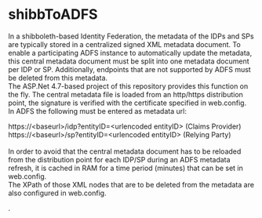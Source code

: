 # shibbToADFS
In a shibboleth-based Identity Federation, the metadata of the IDPs and SPs are typically stored in a centralized signed XML metadata document. To enable a participating ADFS instance to automatically update the metadata, this central metadata document must be split into one metadata document per IDP or SP.  Additionally, endpoints that are not supported by ADFS must be deleted from this metadata.
<br/>
The ASP.Net 4.7-based project of this repository provides this function on the fly.  The central metadata file is loaded from an http/https distribution point, the signature is verified with the certificate specified in web.config. 
<br/>
In ADFS the following must be entered as metadata url:

https://&lt;baseurl&gt;/idp?entityID=&lt;urlencoded entityID&gt; (Claims Provider) <br/>
https://&lt;baseurl&gt;/sp?entityID=&lt;urlencoded entityID&gt; (Relying Party)
<br/><br/>
In order to avoid that the central metadata document has to be reloaded from the distribution point for each IDP/SP during an ADFS metadata refresh, it is cached in RAM for a time period (minutes) that can be set in web.config.
<br/>
The XPath of those XML nodes that are to be deleted from the metadata are also configured in web.config.


.
